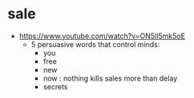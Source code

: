 # sale

- https://www.youtube.com/watch?v=ON5Il5mk5oE
     - 5 persuasive words that control minds:
          - you
          - free
          - new
          - now : nothing kills sales more than delay
          - secrets

